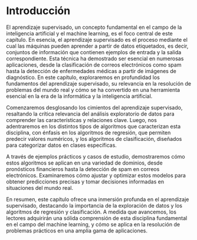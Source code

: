 # Introducción 
El aprendizaje supervisado, un concepto fundamental en el campo de la inteligencia artificial y el machine learning, es el foco central de este capítulo. En esencia, el aprendizaje supervisado es el proceso mediante el cual las máquinas pueden aprender a partir de datos etiquetados, es decir, conjuntos de información que contienen ejemplos de entrada y la salida correspondiente. Esta técnica ha demostrado ser esencial en numerosas aplicaciones, desde la clasificación de correos electrónicos como spam hasta la detección de enfermedades médicas a partir de imágenes de diagnóstico. En este capítulo, exploraremos en profundidad los fundamentos del aprendizaje supervisado, su relevancia en la resolución de problemas del mundo real y cómo se ha convertido en una herramienta esencial en la era de la informática y la inteligencia artificial. 

Comenzaremos desglosando los cimientos del aprendizaje supervisado, resaltando la crítica relevancia del análisis exploratorio de datos para comprender las características y relaciones clave. Luego, nos adentraremos en los distintos tipos de algoritmos que caracterizan esta disciplina, con énfasis en los algoritmos de regresión, que permiten predecir valores numéricos, y los algoritmos de clasificación, diseñados para categorizar datos en clases específicas. 

A través de ejemplos prácticos y casos de estudio, demostraremos cómo estos algoritmos se aplican en una variedad de dominios, desde pronósticos financieros hasta la detección de spam en correos electrónicos. Examinaremos cómo ajustar y optimizar estos modelos para obtener predicciones precisas y tomar decisiones informadas en situaciones del mundo real. 

En resumen, este capítulo ofrece una inmersión profunda en el aprendizaje supervisado, destacando la importancia de la exploración de datos y los algoritmos de regresión y clasificación. A medida que avancemos, los lectores adquirirán una sólida comprensión de esta disciplina fundamental en el campo del machine learning, y cómo se aplica en la resolución de problemas prácticos en una amplia gama de aplicaciones. 

 
